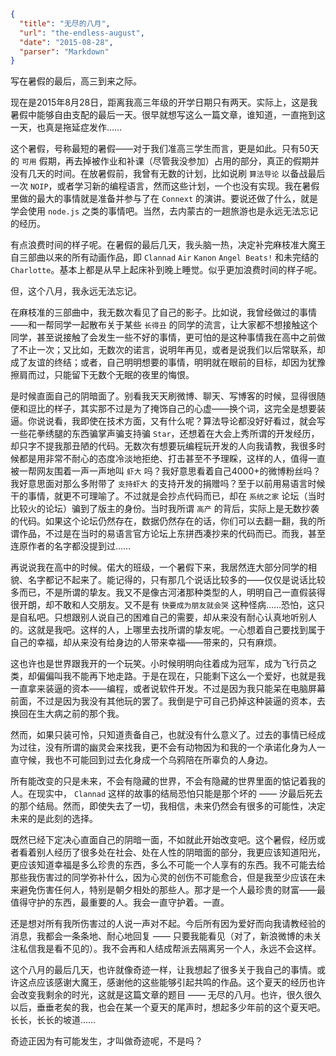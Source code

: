 ```json
{
  "title": "无尽的八月",
  "url": "the-endless-august",
  "date": "2015-08-28",
  "parser": "Markdown"
}
```


写在暑假的最后，高三到来之际。

现在是2015年8月28日，距离我高三年级的开学日期只有两天。实际上，这是我暑假中能够自由支配的最后一天。很早就想写这么一篇文章，谁知道，一直拖到这一天，也真是拖延症发作……

这个暑假，号称最短的暑假——对于我们准高三学生而言，更是如此。只有50天的 `可用` 假期，再去掉被作业和补课（尽管我没参加）占用的部分，真正的假期并没有几天的时间。在放暑假前，我曾有无数的计划，比如说刷 `算法导论` 以备战最后一次 `NOIP`，或者学习新的编程语言，然而这些计划，一个也没有实现。我在暑假里做的最大的事情就是准备并参与了在 `Connext` 的演讲。要说还做了什么，就是学会使用 `node.js` 之类的事情吧。当然，去内蒙古的一趟旅游也是永远无法忘记的经历。

有点浪费时间的样子呢。在暑假的最后几天，我头脑一热，决定补完麻枝准大魔王自三部曲以来的所有动画作品，即 `Clannad` `Air` `Kanon` `Angel Beats!` 和未完结的 `Charlotte`。基本上都是从早上起床补到晚上睡觉。似乎更加浪费时间的样子呢。

但，这个八月，我永远无法忘记。

在麻枝准的三部曲中，我无数次看见了自己的影子。比如说，我曾经做过的事情——和一帮同学一起散布关于某些 `长得丑` 的同学的流言，让大家都不想接触这个同学，甚至说接触了会发生一些不好的事情，更可怕的是这种事情我在高中之前做了不止一次；又比如，无数次的诺言，说明年再见，或者是说我们以后常联系，却成了友谊的终结；或者，自己明明想要的事情，明明就在眼前的目标，却因为犹豫擦肩而过，只能留下无数个无眠的夜里的悔恨。

是时候直面自己的阴暗面了。别看我天天刷微博、聊天、写博客的时候，显得很随便和逗比的样子，其实那不过是为了掩饰自己的心虚——换个词，这完全是想要装逼。你说说看，我即使在技术方面，又有什么呢？算法导论都没好好看过，就会写一些花拳绣腿的东西骗掌声骗支持骗 `Star`，还想着在大会上秀所谓的开发经历，却只字不提我那丑陋的代码。无数次有想要玩编程玩开发的人向我请教，我很多时候都是用非常不耐心的态度冷淡地拒绝、打击甚至不予理睬，这样的人，值得一直被一帮网友围着一声一声地叫 `虾大` 吗？我好意思看着自己4000+的微博粉丝吗？我好意思面对那么多附带了 `支持虾大` 的支持开发的捐赠吗？至于以前用易语言时候干的事情，就更不可理喻了。不过就是会抄点代码而已，却在 `系统之家` 论坛（当时比较火的论坛）骗到了版主的身份。当时我所谓 `高产` 的背后，实际上是无数抄袭的代码。如果这个论坛仍然存在，数据仍然存在的话，你们可以去翻一翻，我的所谓作品，不过是在当时的易语言官方论坛上东拼西凑抄来的代码而已。而我，甚至连原作者的名字都没提到过……

再说说我在高中的时候。偌大的班级，一个暑假下来，我居然连大部分同学的相貌、名字都记不起来了。能记得的，只有那几个说话比较多的——仅仅是说话比较多而已，不是所谓的挚友。我又不是像古河渚那种类型的人，明明自己一直假装得很开朗，却不敢和人交朋友。又不是有 `快要成为朋友就会哭` 这种怪病……恐怕，这只是自私吧。只想跟别人说自己的困难自己的需要，却从来没有耐心认真地听别人的。这就是我吧。这样的人，上哪里去找所谓的挚友呢。一心想着自己要找到属于自己的幸福，却从来没有给身边的人带来幸福——带来的，只有麻烦。

这也许也是世界跟我开的一个玩笑。小时候明明向往着成为冠军，成为飞行员之类，却偏偏叫我不能再下地走路。于是在现在，只能剩下这么一个爱好，也就是我一直拿来装逼的资本——编程，或者说软件开发。不过是因为我只能呆在电脑屏幕前面，不过是因为我没有其他玩的罢了。我倒是宁可自己扔掉这种装逼的资本，去换回在生大病之前的那个我。

然而，如果只装可怜，只知道责备自己，也就没有什么意义了。过去的事情已经成为过往，没有所谓的幽灵会来找我，更不会有动物因为和我的一个承诺化身为人一直守候，我也不可能回到过去化身成一个乌鸦陪在所辜负的人身边。

所有能改变的只是未来，不会有隐藏的世界，不会有隐藏的世界里面的惦记着我的人。在现实中， `Clannad` 这样的故事的结局恐怕只能是那个坏的 —— 汐最后死去的那个结局。然而，即使失去了一切，我相信，未来仍然会有很多的可能性，决定未来的是此刻的选择。

既然已经下定决心直面自己的阴暗一面，不如就此开始改变吧。这个暑假，经历或者看着别人经历了很多处在社会、处在人性的阴暗面的部分，我更应该知道阳光，更应该知道幸福是多么珍贵的东西，多么不可能一个人享有的东西。我不可能去给那些我伤害过的同学弥补什么，因为心灵的创伤不可能愈合，但是我至少应该在未来避免伤害任何人，特别是朝夕相处的那些人。那才是一个人最珍贵的财富——最值得守护的东西，最重要的人。我会一直守护着。一直。

还是想对所有我所伤害过的人说一声对不起。今后所有因为爱好而向我请教经验的消息，我都会一条条地、耐心地回复 —— 只要我能看见（对了，新浪微博的未关注私信我是看不见的）。我不会再和人结成帮派去隔离另一个人，永远不会这样。

这个八月的最后几天，也许就像奇迹一样，让我想起了很多关于我自己的事情。或许这点应该感谢大魔王，感谢他的这些能够引起共鸣的作品。这个夏天的经历也许会改变我剩余的时光，这就是这篇文章的题目 —— 无尽的八月。也许，很久很久以后，垂垂老矣的我，也会在某一个夏天的尾声时，想起多少年前的这个夏天吧。长长，长长的坡道……

奇迹正因为有可能发生，才叫做奇迹呢，不是吗？
